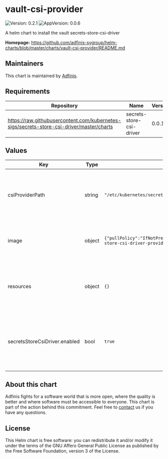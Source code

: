 # vault-csi-provider

![Version: 0.2.1](https://img.shields.io/badge/Version-0.2.1-informational?style=flat-square) ![AppVersion: 0.0.6](https://img.shields.io/badge/AppVersion-0.0.6-informational?style=flat-square)

A helm chart to install the vault secrets-store-csi-driver

**Homepage:** <https://github.com/adfinis-sygroup/helm-charts/blob/master/charts/vault-csi-provider/README.md>

## Maintainers
This chart is maintained by [Adfinis](https://adfinis.com/?pk_campaign=github&pk_kwd=helm-charts).

## Requirements

| Repository | Name | Version |
|------------|------|---------|
| https://raw.githubusercontent.com/kubernetes-sigs/secrets-store-csi-driver/master/charts | secrets-store-csi-driver | 0.0.18 |

## Values

| Key | Type | Default | Description |
|-----|------|---------|-------------|
| csiProviderPath | string | `"/etc/kubernetes/secrets-store-csi-providers"` | set the path where the secrets-store-csi-provider gets installed on the node |
| image | object | `{"pullPolicy":"IfNotPresent","repository":"hashicorp/secrets-store-csi-driver-provider-vault","tag":"0.0.6"}` | specifies the image to use for the secrets-store-csi-driver |
| resources | object | `{}` | Set the limits and requests on vault csi-driver-provider pod resources |
| secretsStoreCsiDriver.enabled | bool | `true` | specifies wether or not the secrets-store-csi-driver dependency gets installed |

## About this chart

Adfinis fights for a software world that is more open, where the quality is
better and where software must be accessible to everyone. This chart
is part of the action behind this commitment. Feel free to
[contact](https://adfinis.com/kontakt/?pk_campaign=github&pk_kwd=helm-charts)
us if you have any questions.

## License

This Helm chart is free software: you can redistribute it and/or modify it under the terms
of the GNU Affero General Public License as published by the Free Software Foundation,
version 3 of the License.
